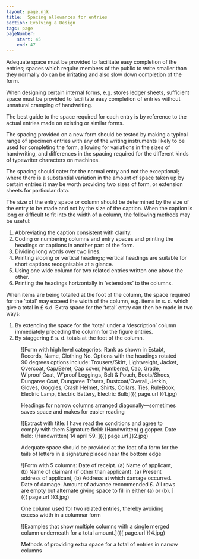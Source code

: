```yaml
---
layout: page.njk
title:  Spacing allowances for entries
section: Evolving a Design
tags: page
pageNumber:
    start: 45
    end: 47
---
```


Adequate space must be provided to facilitate easy completion of the entries; spaces which require members of the public to write smaller than they normally do can be irritating and also slow down completion of the form.

When designing certain internal forms, e.g. stores ledger sheets, sufficient space must be provided to facilitate easy completion of entries without unnatural cramping of handwriting.

The best guide to the space required for each entry is by reference to the actual entries made on existing or similar forms.

The spacing provided on a new form should be tested by making a typical range of specimen entries with any of the writing instruments likely to be used for completing the form, allowing for variations in the sizes of handwriting, and differences in the spacing required for the different kinds of typewriter characters on machines.

The spacing should cater for the normal entry and not the exceptional; where there is a substantial variation in the amount of space taken up by certain entries it may be worth providing two sizes of form, or extension sheets for particular data.

The size of the entry space or column should be determined by the size of the entry to be made and not by the size of the caption. When the caption is long or difficult to fit into the width of a column, the following methods may be useful:

1. Abbreviating the caption consistent with clarity.
2. Coding or numbering columns and entry spaces and printing the headings or captions in another part of the form.
2. Dividing long words over two lines.
4. Printing sloping or vertical headings; vertical headings are suitable for short captions recognisable at a glance.
5. Using one wide column for two related entries written one above the other.
6. Printing the headings horizontally in ‘extensions’ to the columns.

When items are being totalled at the foot of the column, the space required for the ‘total’ may exceed the width of the column, e.g. items in s. d. which give a total in £ s.d. Extra space for the ‘total’ entry can then be made in two ways:

1. By extending the space for the ‘total’ under a ‘description’ column immediately preceding the column for the figure entries.
2. By staggering £ s. d. totals at the foot of the column.

<figure>

![Form with high level categories:
Rank as shown in Estabt, Records, Name, Clothing No.
Options with the headings rotated 90 degrees options include:
Trousers/Skirt,
Lightweight,
Jacket,
Overcoat,
Cap/Beret,
Cap cover,
Numbered,
Cap,
Grade,
W'proof Coat,
W'proof Leggings,
Belt & Pouch,
Boots/Shoes,
Dungaree Coat,
Dungaree Tr'sers,
Dustcoat/Overall,
Jerkin,
Gloves,
Goggles,
Crash Helmet,
Shirts,
Collars,
Ties,
RuleBook,
Electric Lamp,
Electric Battery,
Electric Bulb]({{ page.url }}1.jpg)

<figcaption>
Headings for narrow columns arranged diagonally—sometimes saves space and makes for easier reading
</figcaption>
</figure>

<figure>

![Extract with title: I have read the conditions and agree to comply with them
Signature field: (Handwritten) g.gopper.
Date field: (Handwritten) 14 april 59.
]({{ page.url }}2.jpg)

<figcaption>
Adequate space should be provided at the foot of a form for the tails of letters in a signature placed near the bottom edge
</figcaption>
</figure>

<figure>

![Form with 5 columns:
Date of receipt.
(a) Name of applicant, (b) Name of claimant (if other than applicant).
(a) Present address of applicant, (b) Address at which damage occurred.
Date of damage.
Amount of advance recommended £.
All rows are empty but alternate giving space to fill in either (a) or (b).
]({{ page.url }}3.jpg)

<figcaption>
One column used for two related entries, thereby avoiding excess width in a columnar form
</figcaption>
</figure>

<figure>

![Examples that show multiple columns with a single merged column underneath for a total amount.]({{ page.url }}4.jpg)

<figcaption>
Methods of providing extra space for a total of entries in narrow columns
</figcaption>
</figure>
